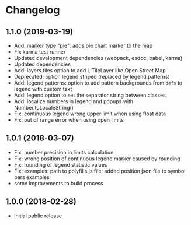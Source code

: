 # Changelog

## 1.1.0 (2019-03-19)
- Add: marker type "pie": adds pie chart marker to the map
- Fix karma test runner
- Updated development dependencies (webpack, esdoc, babel, karma)
- Updated dependencies 
- Add: layers.tiles option to add L.TileLayer like Open Street Map
- Deprecated: option legend.striped (replaced by legend.patterns)
- Add: legend.patterns: option to add pattern backgrounds from `defs` to legend with custom text
- Add: legend option to set the separator string between classes
- Add: localize numbers in legend and popups with Number.toLocaleString()
- Fix: continuous legend wrong upper limit when using float data
- Fix: out of range error when using open limits

## 1.0.1 (2018-03-07)
- Fix: number precision in limits calculation
- Fix: wrong position of continuous legend marker caused by rounding
- Fix: rounding of legend statistic values
- Fix: examples: path to polyfills js file; added position json file to symbol bars examples
- some improvements to build process

## 1.0.0 (2018-02-28)
- initial public release